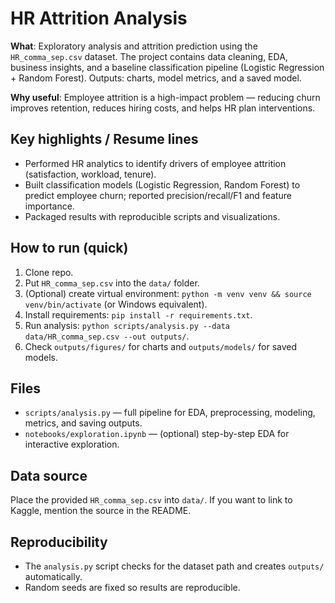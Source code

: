 # HR Attrition Analysis


**What**: Exploratory analysis and attrition prediction using the `HR_comma_sep.csv` dataset. The project contains data cleaning, EDA, business insights, and a baseline classification pipeline (Logistic Regression + Random Forest). Outputs: charts, model metrics, and a saved model.


**Why useful**: Employee attrition is a high-impact problem — reducing churn improves retention, reduces hiring costs, and helps HR plan interventions.


## Key highlights / Resume lines
- Performed HR analytics to identify drivers of employee attrition (satisfaction, workload, tenure).
- Built classification models (Logistic Regression, Random Forest) to predict employee churn; reported precision/recall/F1 and feature importance.
- Packaged results with reproducible scripts and visualizations.


## How to run (quick)
1. Clone repo.
2. Put `HR_comma_sep.csv` into the `data/` folder.
3. (Optional) create virtual environment: `python -m venv venv && source venv/bin/activate` (or Windows equivalent).
4. Install requirements: `pip install -r requirements.txt`.
5. Run analysis: `python scripts/analysis.py --data data/HR_comma_sep.csv --out outputs/`.
6. Check `outputs/figures/` for charts and `outputs/models/` for saved models.


## Files
- `scripts/analysis.py` — full pipeline for EDA, preprocessing, modeling, metrics, and saving outputs.
- `notebooks/exploration.ipynb` — (optional) step-by-step EDA for interactive exploration.


## Data source
Place the provided `HR_comma_sep.csv` into `data/`. If you want to link to Kaggle, mention the source in the README.


## Reproducibility
- The `analysis.py` script checks for the dataset path and creates `outputs/` automatically.
- Random seeds are fixed so results are reproducible.
